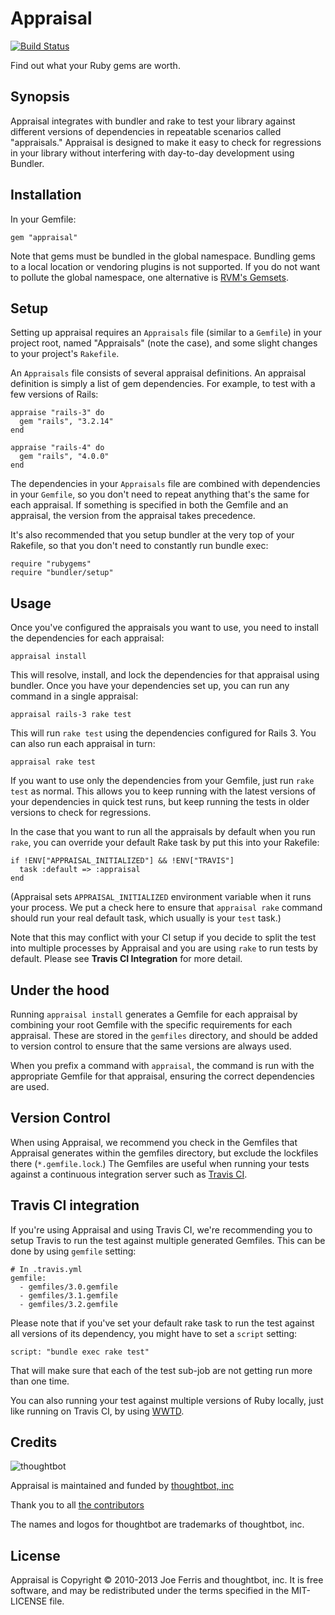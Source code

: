Appraisal
=========

[![Build Status][Build Status Image]][Build Status]

Find out what your Ruby gems are worth.

[Build Status Image]: https://secure.travis-ci.org/thoughtbot/appraisal.svg?branch=master
[Build Status]: http://travis-ci.org/thoughtbot/appraisal

Synopsis
--------

Appraisal integrates with bundler and rake to test your library against
different versions of dependencies in repeatable scenarios called "appraisals."
Appraisal is designed to make it easy to check for regressions in your library
without interfering with day-to-day development using Bundler.

Installation
------------

In your Gemfile:

    gem "appraisal"

Note that gems must be bundled in the global namespace. Bundling gems to a local
location or vendoring plugins is not supported. If you do not want to pollute the
global namespace, one alternative is [RVM's Gemsets](http://rvm.io/gemsets).

Setup
-----

Setting up appraisal requires an `Appraisals` file (similar to a `Gemfile`) in your
project root, named "Appraisals" (note the case), and some slight changes to
your project's `Rakefile`.

An `Appraisals` file consists of several appraisal definitions. An appraisal
definition is simply a list of gem dependencies. For example, to test with a
few versions of Rails:

    appraise "rails-3" do
      gem "rails", "3.2.14"
    end

    appraise "rails-4" do
      gem "rails", "4.0.0"
    end

The dependencies in your `Appraisals` file are combined with dependencies in your
`Gemfile`, so you don't need to repeat anything that's the same for each
appraisal. If something is specified in both the Gemfile and an appraisal, the
version from the appraisal takes precedence.

It's also recommended that you setup bundler at the very top of your Rakefile,
so that you don't need to constantly run bundle exec:

    require "rubygems"
    require "bundler/setup"

Usage
-----

Once you've configured the appraisals you want to use, you need to install the
dependencies for each appraisal:

    appraisal install

This will resolve, install, and lock the dependencies for that appraisal using
bundler. Once you have your dependencies set up, you can run any command in a
single appraisal:

    appraisal rails-3 rake test

This will run `rake test` using the dependencies configured for Rails 3. You can
also run each appraisal in turn:

    appraisal rake test

If you want to use only the dependencies from your Gemfile, just run `rake
test` as normal. This allows you to keep running with the latest versions of
your dependencies in quick test runs, but keep running the tests in older
versions to check for regressions.

In the case that you want to run all the appraisals by default when you run
`rake`, you can override your default Rake task by put this into your Rakefile:

    if !ENV["APPRAISAL_INITIALIZED"] && !ENV["TRAVIS"]
      task :default => :appraisal
    end

(Appraisal sets `APPRAISAL_INITIALIZED` environment variable when it runs your
process. We put a check here to ensure that `appraisal rake` command should run
your real default task, which usually is your `test` task.)

Note that this may conflict with your CI setup if you decide to split the test
into multiple processes by Appraisal and you are using `rake` to run tests by
default. Please see **Travis CI Integration** for more detail.

Under the hood
--------------

Running `appraisal install` generates a Gemfile for each appraisal by combining
your root Gemfile with the specific requirements for each appraisal. These are
stored in the `gemfiles` directory, and should be added to version control to
ensure that the same versions are always used.

When you prefix a command with `appraisal`, the command is run with the
appropriate Gemfile for that appraisal, ensuring the correct dependencies
are used.

Version Control
---------------

When using Appraisal, we recommend you check in the Gemfiles that Appraisal
generates within the gemfiles directory, but exclude the lockfiles there
(`*.gemfile.lock`.) The Gemfiles are useful when running your tests against a
continuous integration server such as [Travis CI][Travis CI].

[Travis CI]: https://travis-ci.org

Travis CI integration
---------------------

If you're using Appraisal and using Travis CI, we're recommending you to setup
Travis to run the test against multiple generated Gemfiles. This can be done
by using `gemfile` setting:

    # In .travis.yml
    gemfile:
      - gemfiles/3.0.gemfile
      - gemfiles/3.1.gemfile
      - gemfiles/3.2.gemfile

Please note that if you've set your default rake task to run the test against
all versions of its dependency, you might have to set a `script` setting:

    script: "bundle exec rake test"

That will make sure that each of the test sub-job are not getting run more than
one time.

You can also running your test against multiple versions of Ruby locally, just
like running on Travis CI, by using [WWTD].

[WWTD]: https://github.com/grosser/wwtd

Credits
-------

![thoughtbot](http://thoughtbot.com/images/tm/logo.png)

Appraisal is maintained and funded by [thoughtbot, inc][thoughtbot]

Thank you to all [the contributors][contributors]

The names and logos for thoughtbot are trademarks of thoughtbot, inc.

[thoughtbot]: http://thoughtbot.com/community
[contributors]: https://github.com/thoughtbot/appraisal/contributors

License
-------

Appraisal is Copyright © 2010-2013 Joe Ferris and thoughtbot, inc. It is free
software, and may be redistributed under the terms specified in the MIT-LICENSE
file.
